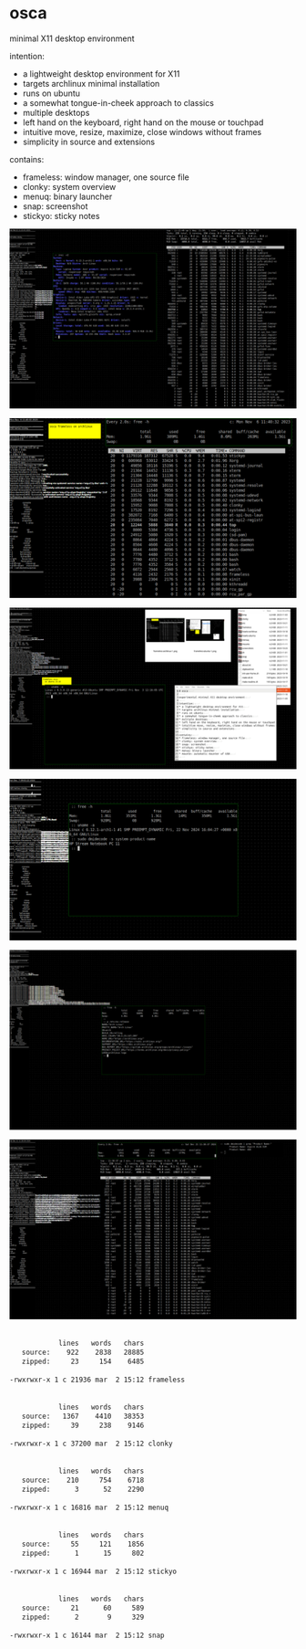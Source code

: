 # osca

minimal X11 desktop environment

intention:
* a lightweight desktop environment for X11
* targets archlinux minimal installation
* runs on ubuntu
* a somewhat tongue-in-cheek approach to classics
* multiple desktops
* left hand on the keyboard, right hand on the mouse or touchpad
* intuitive move, resize, maximize, close windows without frames
* simplicity in source and extensions

contains:
* frameless: window manager, one source file
* clonky: system overview
* menuq: binary launcher
* snap: screenshot
* stickyo: sticky notes


![screenshot 1](screenshots/2025-02-22--11-22-42.png)


![screenshot 2](screenshots/frameless-archlinux-1.png)


![screenshot 3](screenshots/frameless-ubuntu-1.png)


![screenshot 4](screenshots/2024-12-07--09-02-22.png)


![screenshot 5](screenshots/2024-12-11--11-58-03.png)


![screenshot 6](screenshots/2024-12-21--11-38-39.png)


```

            lines   words   chars
   source:    922    2838   28885
   zipped:     23     154    6485

-rwxrwxr-x 1 c 21936 mar  2 15:12 frameless


            lines   words   chars
   source:   1367    4410   38353
   zipped:     39     238    9146

-rwxrwxr-x 1 c 37200 mar  2 15:12 clonky


            lines   words   chars
   source:    210     754    6718
   zipped:      3      52    2290

-rwxrwxr-x 1 c 16816 mar  2 15:12 menuq


            lines   words   chars
   source:     55     121    1856
   zipped:      1      15     802

-rwxrwxr-x 1 c 16944 mar  2 15:12 stickyo


            lines   words   chars
   source:     21      60     589
   zipped:      2       9     329

-rwxrwxr-x 1 c 16144 mar  2 15:12 snap

```
